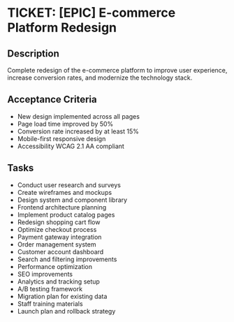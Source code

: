 # TICKET: [EPIC] E-commerce Platform Redesign

## Description
Complete redesign of the e-commerce platform to improve user experience, 
increase conversion rates, and modernize the technology stack.

## Acceptance Criteria
- New design implemented across all pages
- Page load time improved by 50%
- Conversion rate increased by at least 15%
- Mobile-first responsive design
- Accessibility WCAG 2.1 AA compliant

## Tasks
- Conduct user research and surveys
- Create wireframes and mockups
- Design system and component library
- Frontend architecture planning
- Implement product catalog pages
- Redesign shopping cart flow
- Optimize checkout process
- Payment gateway integration
- Order management system
- Customer account dashboard
- Search and filtering improvements
- Performance optimization
- SEO improvements
- Analytics and tracking setup
- A/B testing framework
- Migration plan for existing data
- Staff training materials
- Launch plan and rollback strategy